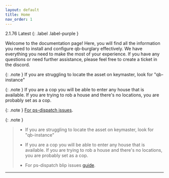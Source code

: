 ```yaml
---
layout: default
title: Home
nav_order: 1
---
```


2.1.76 Latest
{: .label .label-purple }

Welcome to the documentation page! Here, you will find all the information you need to install and configure qb-burglary effectively. We have everything you need to make the most of your experience. If you have any questions or need further assistance, please feel free to create a ticket in the discord.

{: .note }
If you are struggling to locate the asset on keymaster, look for "qb-instance"

{: .note }
If you are a cop you will be able to enter any house that is available. If you are trying to rob a house and there's no locations, you are probably set as a cop.

{: .note }
[For ps-dispatch issues](https://mknzz.github.io/burglary-docs/config.html#adding-or-changing-dispatch-alerts).

{: .note }
> - If you are struggling to locate the asset on keymaster, look for "qb-instance"
> 
> - If you are a cop you will be able to enter any house that is available. If you are trying to rob a house and there's no locations, you are probably set as a cop.
>
> - For ps-dispatch blip issues [guide](https://mknzz.github.io/burglary-docs/config.html#adding-or-changing-dispatch-alerts).
>

----
[Just the Docs]: https://just-the-docs.github.io/just-the-docs/
[GitHub Pages]: https://docs.github.com/en/pages
[README]: https://github.com/just-the-docs/just-the-docs-template/blob/main/README.md
[Jekyll]: https://jekyllrb.com
[GitHub Pages / Actions workflow]: https://github.blog/changelog/2022-07-27-github-pages-custom-github-actions-workflows-beta/
[use this template]: https://github.com/just-the-docs/just-the-docs-template/generate
